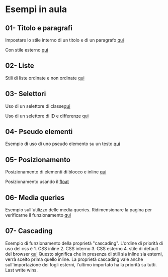  Esempi in aula
 =======

 
01- Titolo e paragrafi
 -----------
 
Impostare lo stile interno di un titolo e di un paragrafo [qui](https://github.com/SaraBonfitto/PWEB_23_24/blob/main/02_CSS/lezione/esempi_in_aula/01/titolo_e_paragrafo.html)

Con stile esterno [qui](https://github.com/SaraBonfitto/PWEB_23_24/blob/main/02_CSS/lezione/esempi_in_aula/01/stili_esterni)

02- Liste
 -----------
Stili di liste ordinate e non ordinate [qui](https://github.com/SaraBonfitto/PWEB_23_24/blob/main/02_CSS/lezione/esempi_in_aula/02/02_liste.html)

03- Selettori
 -----------
 Uso di un selettore di classe[qui](https://github.com/SaraBonfitto/PWEB_23_24/blob/main/02_CSS/lezione/esempi_in_aula/03/03.html)

 Uso di un selettore di ID e differenze [qui](https://github.com/SaraBonfitto/PWEB_23_24/blob/main/02_CSS/lezione/esempi_in_aula/03/03_bis.html)

 
04- Pseudo elementi
 -----------
 
Esempio di uso di uno pseudo elemento su un testo [qui](https://github.com/SaraBonfitto/PWEB_23_24/blob/main/02_CSS/lezione/esempi_in_aula/04/index.html)
 
 
05- Posizionamento
 -----------
 
 Posizionamento di elementi di blocco e inline [qui](https://github.com/SaraBonfitto/PWEB_23_24/blob/main/02_CSS/lezione/esempi_in_aula/05/paginaStile.html)
 
 Posizionamento usando il [float](https://github.com/SaraBonfitto/PWEB_23_24/blob/main/02_CSS/lezione/esempi_in_aula/05/float.html)


06- Media queries
 -----------
 Esempio sull'utilizzo delle media queries. Ridimensionare la pagina per verificarne il funzionamento 
 [qui](https://github.com/SaraBonfitto/PWEB_23_24/blob/main/02_CSS/lezione/esempi_in_aula/06/prova_css.html)
 
 
07- Cascading
 -----------
 Esempio di funzionamento della proprietà "cascading". L'ordine di priorità di uso del css è
	1. CSS inline
	2. CSS interno
	3. CSS esterno
	4. stile di default del browser
 [qui](https://github.com/SaraBonfitto/PWEB_23_24/blob/main/02_CSS/lezione/esempi_in_aula/07/prova_css.html)
 Questo significa che in presenza di stili sia inline sia esterni, verrà scelto prima quello inline.
 La proprietà cascading vale anche sull'importazione dei fogli esterni, l'ultimo importato ha la priorità su tutti.
 Last write wins.
 
 

